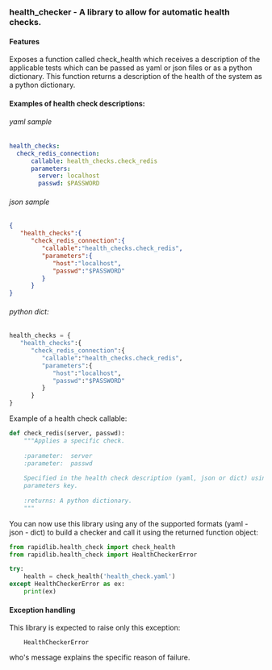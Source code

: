 ### health_checker - A library to allow for automatic health checks.


#### Features

Exposes a function called check_health which receives a description of
the applicable tests which can be passed as yaml or json files or as a python
dictionary.  This function returns a description of the health of the system 
as a python dictionary.

#### Examples of health check descriptions:

###### yaml sample

```yaml
health_checks:
  check_redis_connection:
      callable: health_checks.check_redis
      parameters:
        server: localhost
        passwd: $PASSWORD
```

###### json sample
```json
{
   "health_checks":{
      "check_redis_connection":{
         "callable":"health_checks.check_redis",
         "parameters":{
            "host":"localhost",
            "passwd":"$PASSWORD"
         }
      }
}
```

###### python dict:

```python
health_checks = {
   "health_checks":{
      "check_redis_connection":{
         "callable":"health_checks.check_redis",
         "parameters":{
            "host":"localhost",
            "passwd":"$PASSWORD"
         }
      }
}
```

Example of a health check callable:
```python
def check_redis(server, passwd):
    """Applies a specific check.
    
    :parameter:  server
    :parameter:  passwd
    
    Specified in the health check description (yaml, json or dict) using the 
    parameters key.
    
    :returns: A python dictionary.
    """
```
You can now use this library using any of the supported formats (yaml - json - 
dict) to build a checker and call it using the returned function object:

```python
from rapidlib.health_check import check_health
from rapidlib.health_check import HealthCheckerError

try:
    health = check_health('health_check.yaml')
except HealthCheckerError as ex:
    print(ex)
``` 

#### Exception handling

This library is expected to raise only this exception: 

```
    HealthCheckerError
``` 
who's message explains the specific reason of failure.